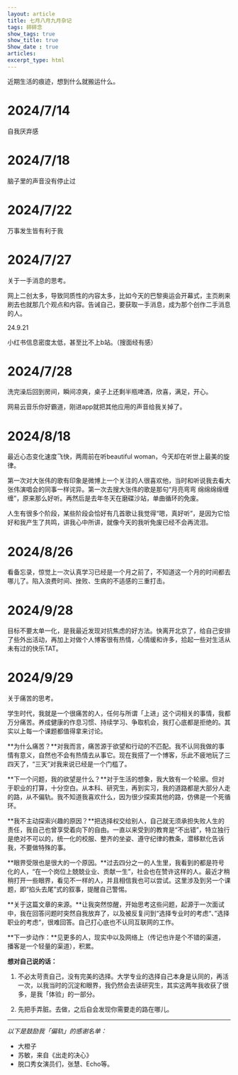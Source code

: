 ```yaml
---
layout: article
title: 七月八月九月杂记
tags: 碎碎念
show_tags: true
show_title: true
Show_date : true
articles:
excerpt_type: html
---
```


近期生活的痕迹，想到什么就搬运什么。

<!--more-->

# 2024/7/14

自我厌弃感

# 2024/7/18

脑子里的声音没有停止过

# 2024/7/22

万事发生皆有利于我

# 2024/7/27

关于一手消息的思考。

网上二创太多，导致同质性的内容太多，比如今天的巴黎奥运会开幕式，主页刷来刷去也就那几个观点和内容。告诫自己，要获取一手消息，成为那个创作二手消息的人。

24.9.21

小红书信息密度太低，甚至比不上b站。（搜面经有感）

# 2024/7/28

洗完澡后回到房间，瞬间凉爽，桌子上还剩半瓶啤酒，欣喜，满足，开心。

网易云音乐你好霸道，刚进app就把其他应用的声音给我关掉了。

# 2024/8/18

最近心态变化速度飞快，两周前在听beautiful woman，今天却在听世上最美的旋律。

第一次对大张伟的歌有印象是微博上一个关注的人很喜欢他，当时和听说我去看大张伟演唱会的同事一样诧异。第一次去搜大张伟的歌是那句“月亮弯弯 绵绵绵绵缠缠”，原来那么好听。再然后是去年冬天在磨碟沙站，单曲循环的免废。

人生有很多个阶段，某些阶段会恰好有几首歌让我觉得“嗯，真好听”，是因为它恰好和我产生了共鸣，讲我心中所讲，就像今天的我听免废已经不会再流泪。

# 2024/8/26

看备忘录，惊觉上一次认真学习已经是一个月之前了，不知道这一个月的时间都去哪儿了。陷入浪费时间、挫败、生病的不适感的三重打击。

# 2024/9/28

目标不要太单一化，是我最近发现对抗焦虑的好方法。快离开北京了，给自己安排了些外出活动，再加上对做个人博客很有热情，心情缓和许多，拾起一些对生活从未有过的快乐TAT。

# 2024/9/29

关于痛苦的思考。

学生时代，我就是一个很痛苦的人，任何与所谓「上进」这个词相关的事情，我都万分痛苦。养成健康的作息习惯、持续学习、争取机会，我打心底都是拒绝的。其实以上每一个课题都值得拿来讨论。

**为什么痛苦？**对我而言，痛苦源于欲望和行动的不匹配。我不认同我做的事情有意义，自然也不会有热情去从事它。现在我搭了一个博客，乐此不疲地玩了三四天了，“三天”对我来说已经是一个门槛了。

**下一个问题，我的欲望是什么？**对于生活的想象，我大致有一个轮廓。但对于职业的打算，十分空白。从本科、研究生，再到实习，我的道路都是大部分人走的路，从不偏轨。我不知道我喜欢什么，因为很少探索其他的路，仿佛是一个死循环。

**我不主动探索兴趣的原因？**把选择权交给别人，自己就无须承担失败人生的责任，我自己也曾享受着向下的自由。一直以来受到的教育是“不出错”，特立独行是绝对不可以的，统一化的校服、整齐的坐姿、遵守纪律的教条，潜移默化告诉我，不要做特殊的事。

**眼界受限也是很大的一个原因。**过去四分之一的人生里，我看到的都是符号化的人，“在一个岗位上兢兢业业、贡献一生”，社会也在赞许这样的人。最近才稍稍打开一些眼界，看见不一样的人，并且相信我也可以尝试。这里涉及到另一个课题，即“掐头去尾”式的叙事，提醒自己警惕。

**关于这篇文章的来源。**让我突然惊醒，开始思考这些问题，起源于一次面试中，我在回答问题时突然自我放弃了，以及被反复问到“选择专业时的考虑“、”选择职业的考虑“，很难回答。自己打心底也不认同互联网的工作。

**下一步动作：**见更多的人，现实中以及网络上（传记也许是个不错的渠道，播客是一个轻量的渠道），积累。

**想对自己说的话：**

1. 不必太苛责自己，没有完美的选择。大学专业的选择自己本身是认同的，再活一次，以我当时的沉淀和眼界，我仍然会去读研究生，其实这两年我收获了很多，是我「体验」的一部分。

2. 先把手弄脏。去做，之后自会发现你需要走的路在哪儿。

---

*以下是鼓励我「偏轨」的感谢名单：*

- 大橙子
- 苏敏，来自《出走的决心》
- 脱口秀女演员们，张慧、Echo等。
